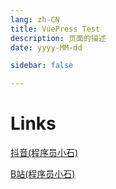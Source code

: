 ```yaml
---
lang: zh-CN
title: VuePress Test
description: 页面的描述
date: yyyy-MM-dd

sidebar: false

---
```


# Links

[抖音(程序员小石)](https://www.douyin.com/user/MS4wLjABAAAAni3v31h_aFjnwFd9CKW4dv89tCT2nuWIcpU-0uLOTdxW8J-6JWOPa3Hs6bKCLTat?from_tab_name=main)  

[B站(程序员小石)](https://space.bilibili.com/229547215?spm_id_from=333.1007.0.0)
